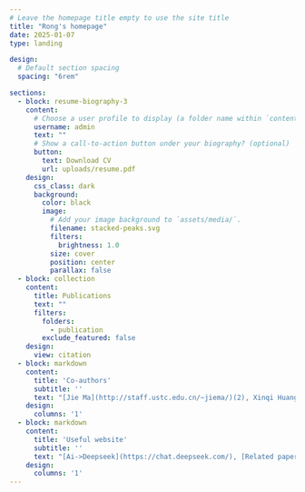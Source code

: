 ```yaml
---
# Leave the homepage title empty to use the site title
title: "Rong's homepage"
date: 2025-01-07
type: landing

design:
  # Default section spacing
  spacing: "6rem"

sections:
  - block: resume-biography-3
    content:
      # Choose a user profile to display (a folder name within `content/authors/`)
      username: admin
      text: ""
      # Show a call-to-action button under your biography? (optional)
      button:
        text: Download CV
        url: uploads/resume.pdf
    design:
      css_class: dark
      background:
        color: black
        image:
          # Add your image background to `assets/media/`.
          filename: stacked-peaks.svg
          filters:
            brightness: 1.0
          size: cover
          position: center
          parallax: false
  - block: collection
    content:
      title: Publications
      text: ""
      filters:
        folders:
          - publication
        exclude_featured: false
    design:
      view: citation
  - block: markdown
    content:
      title: 'Co-authors'
      subtitle: ''
      text: "[Jie Ma](http://staff.ustc.edu.cn/~jiema/)(2), Xinqi Huang(1), Xinbu Cheng(1), Guorong Gao(1), Mingze Li(1), [Tuan Tran](https://tuaentran.wixsite.com/homepage)(1), [Zixiang Xu](https://www.ibs.re.kr/ecopro/zixiangxu/)(1), [Hong Liu](https://www.ibs.re.kr/ecopro/hongliu/)(0)."
    design:
      columns: '1'
  - block: markdown
    content:
      title: 'Useful website'
      subtitle: ''
      text: "[Ai->Deepseek](https://chat.deepseek.com/), [Related paper search->inciteful](https://inciteful.xyz/), [Slow but very powerful AI paper search->undermind](https://www.undermind.ai/home/)."
    design:
      columns: '1'
---
```

